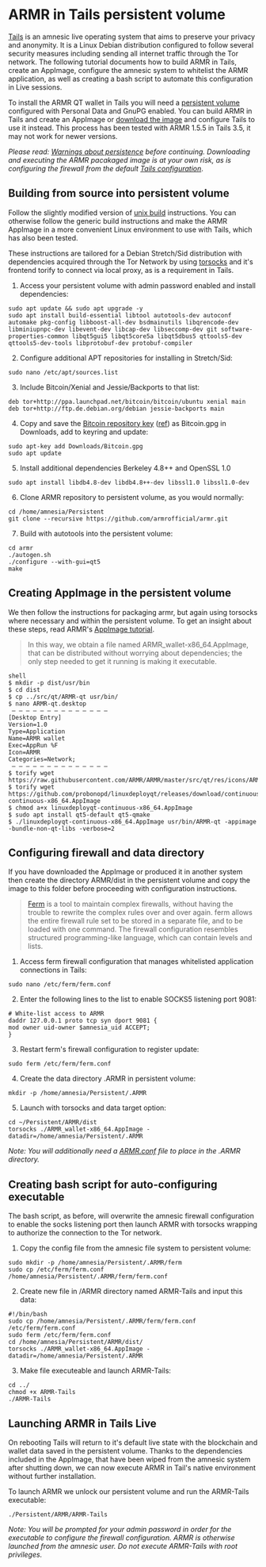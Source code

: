 # ARMR in Tails persistent volume

[Tails](https://tails.boum.org) is an amnesic live operating system that aims to preserve your privacy and anonymity. It is a Linux Debian distribution configured to follow several security measures including sending all internet traffic through the Tor network. The following tutorial documents how to build ARMR in Tails, create an AppImage, configure the amnesic system to whitelist the ARMR application, as well as creating a bash script to automate this configuration in Live sessions.

To install the ARMR QT wallet in Tails you will need a [persistent volume](https://tails.boum.org/doc/first_steps/persistence/index.en.html) configured with Personal Data and GnuPG enabled. You can build ARMR in Tails and create an AppImage or [download the image](https://ARMR.org/community/threads/tutorial-packaging-ARMR-qt-wallet-with-appimage.29042/) and configure Tails to use it instead. This process has been tested with ARMR 1.5.5 in Tails 3.5, it may not work for newer versions.

*Please read: [Warnings about persistence](https://tails.boum.org/doc/first_steps/persistence/warnings/index.en.html) before continuing. Downloading and executing the ARMR pacakaged image is at your own risk, as is configuring the firewall from the default [Tails configuration](https://tails.boum.org/contribute/design/Tor_enforcement/Network_filter/)*.

## Building from source into persistent volume

Follow the slightly modified version of [unix build](https://github.com/armrofficial/official/blob/master/doc/build-unix.txt) instructions. You can otherwise follow the generic build instructions and make the ARMR AppImage in a more convenient Linux environment to use with Tails, which has also been tested.

These instructions are tailored for a Debian Stretch/Sid distribution with dependencies acquired through the Tor Network by using [torsocks](https://github.com/dgoulet/torsocks) and it's frontend torify to connect via local proxy, as is a requirement in Tails.

1. Access your persistent volume with admin password enabled and install dependencies:

```
sudo apt update && sudo apt upgrade -y
sudo apt install build-essential libtool autotools-dev autoconf automake pkg-config libboost-all-dev bsdmainutils libqrencode-dev libminiupnpc-dev libevent-dev libcap-dev libseccomp-dev git software-properties-common libqt5gui5 libqt5core5a libqt5dbus5 qttools5-dev qttools5-dev-tools libprotobuf-dev protobuf-compiler
```

2. Configure additional APT repositories for installing in Stretch/Sid:

```
sudo nano /etc/apt/sources.list
```

3. Include Bitcoin/Xenial and Jessie/Backports to that list:

```
deb tor+http://ppa.launchpad.net/bitcoin/bitcoin/ubuntu xenial main
deb tor+http://ftp.de.debian.org/debian jessie-backports main
```

4. Copy and save the [Bitcoin repository key](https://keyserver.ubuntu.com/pks/lookup?op=get&search=0xD46F45428842CE5E) ([ref](https://launchpad.net/~bitcoin/+archive/ubuntu/bitcoin)) as Bitcoin.gpg in Downloads, add to keyring and update:

```
sudo apt-key add Downloads/Bitcoin.gpg
sudo apt update
```

5. Install additional dependencies Berkeley 4.8++ and OpenSSL 1.0

```
sudo apt install libdb4.8-dev libdb4.8++-dev libssl1.0 libssl1.0-dev
```

6. Clone ARMR repository to persistent volume, as you would normally:

```
cd /home/amnesia/Persistent
git clone --recursive https://github.com/armrofficial/armr.git
```

7. Build with autotools into the persistent volume:

```
cd armr
./autogen.sh
./configure --with-gui=qt5
make
```

## Creating AppImage in the persistent volume

We then follow the instructions for packaging armr, but again using torsocks where necessary and within the persistent volume. To get an insight about these steps, read ARMR's [AppImage tutorial](https://github.com/armrofficial/armr/blob/master/doc/build-appimage.md).

> In this way, we obtain a file named ARMR_wallet-x86_64.AppImage, that can be distributed without worrying about dependencies; the only step needed to get it running is making it executable.

```
shell
$ mkdir -p dist/usr/bin
$ cd dist
$ cp ../src/qt/ARMR-qt usr/bin/
$ nano ARMR-qt.desktop
 — — — — — — — — — — — — — —
[Desktop Entry]
Version=1.0
Type=Application
Name=ARMR wallet
Exec=AppRun %F
Icon=ARMR
Categories=Network;
 — — — — — — — — — — — — — —
$ torify wget https://raw.githubusercontent.com/ARMR/ARMR/master/src/qt/res/icons/ARMR.png
$ torify wget https://github.com/probonopd/linuxdeployqt/releases/download/continuous/linuxdeployqt-continuous-x86_64.AppImage
$ chmod a+x linuxdeployqt-continuous-x86_64.AppImage
$ sudo apt install qt5-default qt5-qmake
$ ./linuxdeployqt-continuous-x86_64.AppImage usr/bin/ARMR-qt -appimage -bundle-non-qt-libs -verbose=2
```

## Configuring firewall and data directory

If you have downloaded the AppImage or produced it in another system then create the directory ARMR/dist in the persistent volume and copy the image to this folder before proceeding with configuration instructions.

> [Ferm](http://ferm.foo-projects.org/download/2.1/ferm.html) is a tool to maintain complex firewalls, without having the trouble to rewrite the complex rules over and over again. ferm allows the entire firewall rule set to be stored in a separate file, and to be loaded with one command. The firewall configuration resembles structured programming-like language, which can contain levels and lists.

1. Access ferm firewall configuration that manages whitelisted application connections in Tails:

```
sudo nano /etc/ferm/ferm.conf
```

2. Enter the following lines to the list to enable SOCKS5 listening port 9081:

```
# White-list access to ARMR
daddr 127.0.0.1 proto tcp syn dport 9081 {
mod owner uid-owner $amnesia_uid ACCEPT;
}
```

3. Restart ferm's firewall configuration to register update:

```
sudo ferm /etc/ferm/ferm.conf
```

4. Create the data directory .ARMR in persistent volume:

```
mkdir -p /home/amnesia/Persistent/.ARMR
```

5. Launch with torsocks and data target option:

```
cd ~/Persistent/ARMR/dist
torsocks ./ARMR_wallet-x86_64.AppImage -datadir=/home/amnesia/Persistent/.ARMR
```

*Note: You will additionally need a [ARMR.conf](https://ARMR.org/ARMR.conf.php?action=download) file to place in the .ARMR directory.*

## Creating bash script for auto-configuring executable

The bash script, as before, will overwrite the amnesic firewall configuration to enable the socks listening port then launch ARMR with torsocks wrapping to authorize the connection to the Tor network.

1. Copy the config file from the amnesic file system to persistent volume:

```
sudo mkdir -p /home/amnesia/Persistent/.ARMR/ferm
sudo cp /etc/ferm/ferm.conf /home/amnesia/Persistent/.ARMR/ferm/ferm.conf
```

2. Create new file in /ARMR directory named ARMR-Tails and input this data:

```
#!/bin/bash
sudo cp /home/amnesia/Persistent/.ARMR/ferm/ferm.conf /etc/ferm/ferm.conf
sudo ferm /etc/ferm/ferm.conf
cd /home/amnesia/Persistent/ARMR/dist/
torsocks ./ARMR_wallet-x86_64.AppImage -datadir=/home/amnesia/Persistent/.ARMR
```

3. Make file executeable and launch ARMR-Tails:

```
cd ../
chmod +x ARMR-Tails
./ARMR-Tails
```

## Launching ARMR in Tails Live

On rebooting Tails will return to it's default live state with the blockchain and wallet data saved in the persistent volume. Thanks to the dependencies included in the AppImage, that have been wiped from the amnesic system after shutting down, we can now execute ARMR in Tail's native environment without further installation.

To launch ARMR we unlock our persistent volume and run the ARMR-Tails executable:

```
./Persistent/ARMR/ARMR-Tails
```
*Note: You will be prompted for your admin password in order for the executable to configure the firewall configuration. ARMR is otherwise launched from the amnesic user. Do not execute ARMR-Tails with root privileges.*
